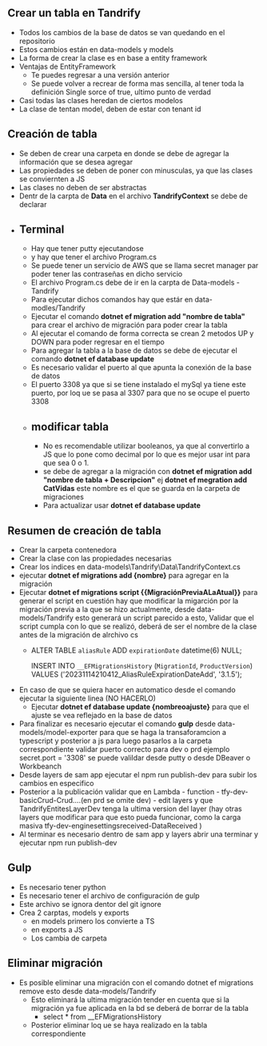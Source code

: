 ## Crear un tabla en Tandrify
- Todos los cambios de la base de datos se van quedando en el repositorio
- Estos cambios están en data-models y models
- La forma de crear la clase es en base a entity framework
- Ventajas de EntityFramework
  - Te puedes regresar a una versión anterior
  - Se puede volver a recrear de forma mas sencilla, al tener toda la definición Single sorce of true, ultimo punto de verdad
- Casi todas las clases heredan de ciertos modelos
- La clase de tentan model, deben de estar con tenant id

## Creación de tabla
- Se deben de crear una carpeta en donde se debe de agregar la información que se desea agregar
- Las propiedades se deben de poner con minusculas, ya que las clases se conviernten a JS
- Las clases no deben de ser abstractas
- Dentr de la carpta de **Data** en el archivo **TandrifyContext** se debe de declarar 
- ## Terminal
  - Hay que tener putty ejecutandose
  - y hay que tener el archivo Program.cs
  - Se puede tener un servicio de AWS que se llama secret manager par poder tener las contraseñas en dicho servicio
  - El archivo Program.cs debe de ir en la carpta de Data-models - Tandrify 
  - Para ejecutar dichos comandos hay que estár en data-modles/Tandrify
  - Ejecutar el comando **dotnet ef migration add "nombre de tabla"** para crear el archivo de migración para poder crear la tabla
  - Al ejecutar el comando de forma correcta se crean 2 metodos UP y DOWN para poder regresar en el tiempo 
  - Para agregar la tabla a la base de datos se debe de ejecutar el comando **dotnet ef database update**
  - Es necesario validar el puerto al que apunta la conexión de la base de datos
  - El puerto 3308 ya que si se tiene instalado el mySql ya tiene este puerto, por loq ue se pasa al 3307 para que no se ocupe el puerto 3308
  - ## modificar tabla
    - No es recomendable utilizar booleanos, ya que al convertirlo a JS que lo pone como decimal por lo que es mejor usar int para que sea 0 o 1.
    - se debe de agregar a la migración con **dotnet ef migration add "nombre de tabla + Descripcion"** ej **dotnet ef megration add CatVidas** este nombre es el que se guarda en la carpeta de migraciones
    - Para actualizar usar **dotnet ef database update**
## Resumen de creación de tabla
- Crear la carpeta contenedora
- Crear la clase con las propiedades necesarias
- Crear los indices en data-models\Tandrify\Data\TandrifyContext.cs
- ejecutar **dotnet ef migrations add {nombre}** para agregar en la migración
- Ejecutar **dotnet ef migrations script {{MigraciónPreviaALaAtual}}** para generar el script en cuestión hay que modificar la migarción por la migración previa a la que se hizo actualmente, desde data-models/Tandrify esto generará un script parecido a esto, Validar que el script cumpla con lo que se realizó, deberá de ser el nombre de la clase antes de la migración de alrchivo cs
  - ALTER TABLE `aliasRule` ADD `expirationDate` datetime(6) NULL;

    INSERT INTO `__EFMigrationsHistory` (`MigrationId`, `ProductVersion`)
    VALUES ('20231114210412_AliasRuleExpirationDateAdd', '3.1.5');
- En caso de que se quiera hacer en automatico desde el comando ejecutar la siguiente linea (NO HACERLO)
  - Ejecutar **dotnet ef database update {nombreoajuste}** para que el ajuste se vea reflejado en la base de datos
- Para finalizar es necesario ejecutar el comando **gulp** desde data-models/model-exporter para que se haga la transaforamcion a typescript y posterior a js para luego pasarlos a la carpeta correspondiente validar puerto correcto para dev o prd ejemplo secret.port = '3308' se puede valildar desde putty o desde DBeaver o Workbeanch
- Desde layers de sam app ejecutar el npm run publish-dev para subir los cambios en especifico
- Posterior a la publicación validar que en Lambda - function - tfy-dev-basicCrud-Crud....(en prd se omite dev) - edit layers y que TandrifyEntitesLayerDev tenga la ultima version del layer (hay otras layers que modificar para que esto pueda funcionar, como la carga masiva tfy-dev-enginesettingsreceived-DataReceived )
- Al terminar es necesario dentro de sam app y layers abrir una terminar y ejecutar npm run publish-dev

## Gulp
- Es necesario tener python
- Es necesario tener el archivo de configuración de gulp
- Este archivo se ignora dentor del git ignore
- Crea 2 carptas, models y exports
  - en models primero los convierte a TS
  - en exports a JS
  - Los cambia de carpeta

## Eliminar migración
- Es posible eliminar una migración con el comando dotnet ef migrations remove esto desde data-models/Tandrify
  - Esto eliminará la ultima migración tender en cuenta que si la migración ya fue aplicada en la bd se deberá de borrar de la tabla 
    - select * from __EFMigrationsHistory
  - Posterior eliminar loq ue se haya realizado en la tabla correspondiente